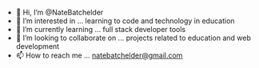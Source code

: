 - 👋 Hi, I’m @NateBatchelder
- 👀 I’m interested in ... learning to code and technology in education 
- 🌱 I’m currently learning ... full stack developer tools
- 💞️ I’m looking to collaborate on ... projects related to education and web development
- 📫 How to reach me ... natebatchelder@gmail.com

<!---
NateBatchelder/NateBatchelder is a ✨ special ✨ repository because its `README.md` (this file) appears on your GitHub profile.
You can click the Preview link to take a look at your changes.
--->
